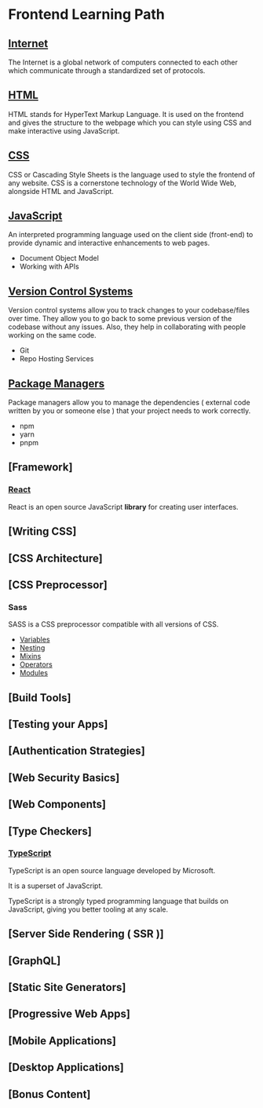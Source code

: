 # Frontend Learning Path

## [Internet](/Documents/roadmap-docs/internet-roadmap.md)

The Internet is a global network of computers connected to each other which communicate through a standardized set of protocols.

## [HTML](/Documents/roadmap-docs/html-roadmap.md)

HTML stands for HyperText Markup Language. It is used on the frontend and gives the structure to the webpage which you can style using CSS and make interactive using JavaScript.

## [CSS](/Documents/roadmap-docs/css-roadmap.md)

CSS or Cascading Style Sheets is the language used to style the frontend of any website. CSS is a cornerstone technology of the World Wide Web, alongside HTML and JavaScript.

## [JavaScript](/Documents/roadmap-docs/javascript-roadmap.md)

An interpreted programming language used on the client side (front-end) to provide dynamic and interactive enhancements to web pages.

- Document Object Model
- Working with APIs

## [Version Control Systems](/Documents/roadmap-docs/version-control-systems-roadmap.md)

Version control systems allow you to track changes to your codebase/files over time. They allow you to go back to some previous version of the codebase without any issues. Also, they help in collaborating with people working on the same code.

- Git
- Repo Hosting Services

## [Package Managers](/Documents/roadmap-docs/package-managers-roadmap.md)

Package managers allow you to manage the dependencies ( external code written by you or someone else ) that your project needs to work correctly.

- npm
- yarn
- pnpm

## [Framework]

### [React](/Documents/roadmap-docs/react-roadmap.md)

React is an open source JavaScript **library** for creating user interfaces.

## [Writing CSS]

## [CSS Architecture]

## [CSS Preprocessor]

### Sass

SASS is a CSS preprocessor compatible with all versions of CSS.

- [Variables](/SCSS/variables.scss)
- [Nesting](/SCSS/nesting.scss)
- [Mixins](/SCSS/mixins.scss)
- [Operators](/SCSS/operators.scss)
- [Modules](/SCSS/modules/)

## [Build Tools]

## [Testing your Apps]

## [Authentication Strategies]

## [Web Security Basics]

## [Web Components]

## [Type Checkers]

### [TypeScript](/Docs/ts/typescript.md)

TypeScript is an open source language developed by Microsoft.

It is a superset of JavaScript.

TypeScript is a strongly typed programming language that builds on JavaScript, giving you better tooling at any scale.

## [Server Side Rendering ( SSR )]

## [GraphQL]

## [Static Site Generators]

## [Progressive Web Apps]

## [Mobile Applications]

## [Desktop Applications]

## [Bonus Content]
